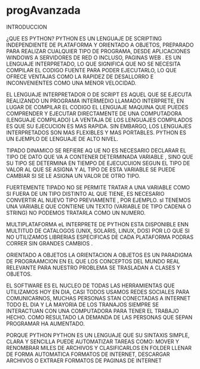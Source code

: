 # progAvanzada
INTRODUCCION 

¿QUE ES PYTHON?
PYTHON ES UN LENGUAJE DE SCRIPTING INDEPENDIENTE DE PLATAFORMA Y ORIENTADO A OBJETOS, PREPARADO PARA REALIZAR CUALQUIER TIPO DE  PROGRAMA, DESDE APLICACIONES  WINDOWS A SERVIDORES DE RED O INCLUSO, PAGINAS WEB . ES UN LENGUAJE INTERPRETADO, LO QUE  SIGNIFICA QUE NO SE NECESITA COMPILAR EL CODIGO FUENTE PARA PODER EJECUTARLO, LO QUE OFRECE VENTAJAS COMO LA RAPIDEZ DE DESALLORRO E INCONVENIENTES COMO UNA MENOR VELOCIDAD.

EL LENGUAJE INTERPRETADOR O DE SCRIPT
ES AQUEL QUE SE EJECUTA REALIZANDO UN PROGRAMA INTERMEDIO LLAMADO INTERPRETE, EN LUGAR DE COMPILAR EL CODIGO EL LENGUAJE  MAQUINA QUE PUEDES COMPRENDER Y EJECUTAR DIRECTAMENTE DE UNA COMPUTADORA (LENGUAJE COMPILADO) LA VENTAJA DE LOS LENGUAJES COMPILADOS ES QUE SU EJECUCION ES MAS RAPIDA. SIN EMBARGO, LOS LENGUAJES INTERPRETADOS SON MAS FLEXIBLES Y MAS  PORTABLES. PYTHON ES UN EJEMPLO  DE LENGUAJE DE ALTO NIVEL.

TIPADO DINAMICO 
SE REFIERE AQ UE NO ES NECESARIO DECLARAR EL TIPO DE DATO QUE VA A CONTENER DETERMINADA VARIABLE , SINO QUE SU TIPO SE DETERMINA EN TIEMPO DE EJECUCUION SEGUN EL TIPO DE VALOR AL QUE SE ASIGNA Y AL TIPO DE ESTA VARIABLE SE PUEDE CAMBIAR SI SE LE ASIGNA UN VALOR DE OTRO TIPO.

FUERTEMENTE TIPADO 
NO SE  PERMITE TRATAR A UNA VARIABLE COMO SI FUERA DE UN TIPO DISTINTO AL QUE  TIENE, ES NECESARIO CONVERTIR AL NUEVO TIPO  PREVIAMENTE , POR EJEMPLO. sI TENEMOS  UNA VARIABLE QUE CONTIENE UN TEXTO (VARIABLE DE TIPO CADENA O STRING) NO PODEMOS TRATARLA COMO UN NUMERO.

MULTIPLATAFORMA 
eL INTERPRETE DE PYTHON ESTA DISPONIBLE ENN MULTITUD DE CATALOGOS (UNIX, SOLARIS, LINUX, DOS) POR LO QUE SI NO UTILIZAMOS LIBRERIAS ESPECIFICAS  DE CADA PLATAFORMA PODRAS CORRER  SIN GRANDES CAMBIOS .

ORIENTADO A OBJETOS 
LA ORIENTACION A OBJETOS ES UN  PARADIGMA DE PROGRAAMCION EN EL QUE LOS CONCEPTOS DEL MUNDO REAL RELEVANTE PARA NUESTRO PROBLEMA SE TRASLADAN A CLASES Y OBJETOS.

EL SOFTWARE
ES EL NUCLEO DE TODAS LAS HERRAMIENTAS QUE UTILIZAMOS HOY EN DIA, CASI TODOS USAMOS REDES SOCIALES PARA COMUNICARNOS, MUCHAS PERSONAS STAN CONECTADAS A INTERNET TODO EL DIA Y LA MAYORIA DE LOS  TRANAJOS SIEMPRE SE INTERACTUAN CON UNA COMPUTADORA PARA TENER EL TRABAJO HECHO. COMO RESULTADO LA DEMANDA DE LAS PERSONAS QUE SEPAN PROGRAMAR HA AUMENTADO.

PORQUE PYTHON 
PYTHON ES UN LENGUAJE  QUE SU SINTAXIS SIMPLE, CLARA Y SENCILLA PUEDE  AUTOMATIZAR TAREAS COMO: MOVER Y RENOMBRAR MILES DE ARCHIVOS Y CLASIFICARLOS EN FOLDER LLENAR DE FORMA AUTOMATICA FORMATOS DE INTERNET, DESCARGAR ARCHIVOS O EXTRAER FORMATOS DE PAGINAS DE INTERNET 


